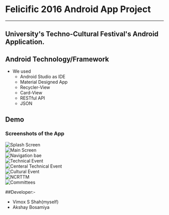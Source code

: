 # Felicific 2016 Android App Project
----------
## University's Techno-Cultural Festival's Android Application.

## Android Technology/Framework
+ We used
	* Android Studio as IDE
	* Material Designed App
	* Recycler-View
	* Card-View
	* RESTful API
	* JSON
	
## Demo
### Screenshots of the App	
![Splash Screen](home.png)  <br />
![Main Screen](main.png) <br />
![Navigation bae](nav.png)  <br />
![Technical Event](tech.png)  <br />
![Centeral Technical Event](ct.png)  <br />
![Cultural Event](cult.png)  <br />
![NCRTTM](ncttm.png)  <br />
![Committees](comm.png)  <br />

##Developer:- <br />
- Vimox S Shah(myself)
- Akshay Bosamiya